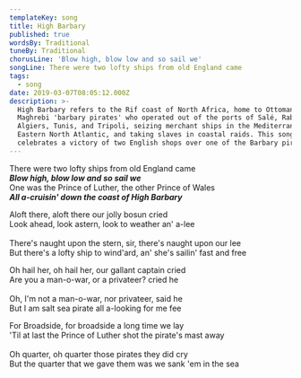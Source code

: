 ```yaml
---
templateKey: song
title: High Barbary
published: true
wordsBy: Traditional
tuneBy: Traditional
chorusLine: 'Blow high, blow low and so sail we'
songLine: There were two lofty ships from old England came
tags:
  - song
date: 2019-03-07T08:05:12.000Z
description: >-
  High Barbary refers to the Rif coast of North Africa, home to Ottoman and
  Maghrebi 'barbary pirates' who operated out of the ports of Salé, Rabat,
  Algiers, Tunis, and Tripoli, seizing merchant ships in the Mediterranean and
  Eastern North Atlantic, and taking slaves in coastal raids. This song
  celebrates a victory of two English shops over one of the Barbary pirates.
---
```

There were two lofty ships from old England came\
***Blow high, blow low and so sail we***\
One was the Prince of Luther, the other Prince of Wales\
***All a-cruisin' down the coast of High Barbary*** 

Aloft there, aloft there our jolly bosun cried\
Look ahead, look astern, look to weather an' a-lee\
\
There's naught upon the stern, sir, there's naught upon our lee\
But there's a lofty ship to wind'ard, an' she's sailin' fast and
free

Oh hail her, oh hail her, our gallant captain cried\
Are you a man-o-war, or a privateer? cried he\
\
Oh, I'm not a man-o-war, nor privateer, said he\
But I am salt sea pirate all a-looking for me fee

For Broadside, for broadside a long time we lay\
'Til at last the Prince of Luther shot the pirate's mast away\
\
Oh quarter, oh quarter those pirates they did cry\
But the quarter that we gave them was we sank 'em in the sea
